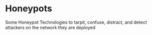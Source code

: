 # Honeypots
 Some Honeypot Technologies to tarpit, confuse, distract, and detect attackers on the network they are deployed
